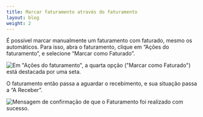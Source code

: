 ```yaml
---
title: Marcar faturamento através do faturamento
layout: blog
weight: 2
---
```

É possível marcar manualmente um faturamento com faturado, mesmo os automáticos. Para isso, abra o faturamento, clique em “Ações do faturamento”, e selecione “Marcar como Faturado”.

![Em "Ações do faturamento", a quarta opção ("Marcar como Faturado") está destacada por uma seta.](/images/uploads/marcar-faturamento-como-faturado-através-do-faturamento-1.png "Marcar faturamento como faturado através do faturamento - 1")

O faturamento então passa a aguardar o recebimento, e sua situação passa a “A Receber”.

![Mensagem de confirmação de que o Faturamento foi realizado com sucesso.](/images/uploads/marcar-faturamento-como-faturado-através-do-faturamento-2.png "Marcar faturamento como faturado através do faturamento - 2")
